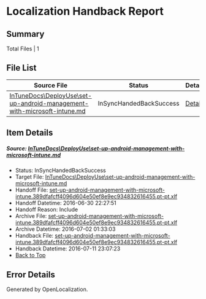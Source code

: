 # <a name='report-top'></a> Localization Handback Report

## Summary
 Total Files | 1

## File List
 Source File | Status | Details 
 ----------- | ------ | ------- 
 [InTuneDocs\DeployUse\set-up-android-management-with-microsoft-intune.md](https://github.com/Microsoft/IntuneDocs-pr/blob/f1dc713099c982d6e32c87b814dd3f55b1656eda/InTuneDocs/DeployUse/set-up-android-management-with-microsoft-intune.md) | InSyncHandedBackSuccess | [Details](#5f65887345c1a650c6d80863e42f447035c789f7238)

## Item Details
##### <a name='5f65887345c1a650c6d80863e42f447035c789f7238'></a> Source: [InTuneDocs\DeployUse\set-up-android-management-with-microsoft-intune.md](https://github.com/Microsoft/IntuneDocs-pr/blob/f1dc713099c982d6e32c87b814dd3f55b1656eda/InTuneDocs/DeployUse/set-up-android-management-with-microsoft-intune.md)
* Status: InSyncHandedBackSuccess
* Target File: [InTuneDocs\DeployUse\set-up-android-management-with-microsoft-intune.md](https://github.com/Microsoft/IntuneDocs-pr.pt-pt/blob/b4b6a9be1a8211108cf4a7e42d7893e08eaf1d7c/InTuneDocs/DeployUse/set-up-android-management-with-microsoft-intune.md)
* Handoff File: [set-up-android-management-with-microsoft-intune.389dfafcff4096d604e50ef8e9ec934832616455.pt-pt.xlf](https://github.com/Microsoft/EM.handoff/blob/dbfe2eb35c3572a6b2cdbc18383a63c6a97534fc/ol-handoff/Microsoft/IntuneDocs-pr.pt-pt/master/set-up-android-management-with-microsoft-intune.389dfafcff4096d604e50ef8e9ec934832616455.pt-pt.xlf)
* Handoff Datetime: 2016-06-30 22:27:51
* Handoff Reason: Include
* Archive File: [set-up-android-management-with-microsoft-intune.389dfafcff4096d604e50ef8e9ec934832616455.pt-pt.xlf](https://github.com/Microsoft/EM.handoff/blob/78757f2aae44696e92c09a99a285043e68179034/ol-handoff/Microsoft/IntuneDocs-pr.pt-pt/master/archive/set-up-android-management-with-microsoft-intune.389dfafcff4096d604e50ef8e9ec934832616455.pt-pt.xlf)
* Archive Datetime: 2016-07-02 01:33:03
* Handback File: [set-up-android-management-with-microsoft-intune.389dfafcff4096d604e50ef8e9ec934832616455.pt-pt.xlf](https://github.com/Microsoft/EM.handback/blob/3124446e5a1fa05f94ff95ad60cfff9d191c8699/ol-handback/Microsoft/IntuneDocs-pr.pt-pt/master/set-up-android-management-with-microsoft-intune.389dfafcff4096d604e50ef8e9ec934832616455.pt-pt.xlf)
* Handback Datetime: 2016-07-11 23:07:23
* [Back to Top](#report-top)


## Error Details

Generated by OpenLocalization.
